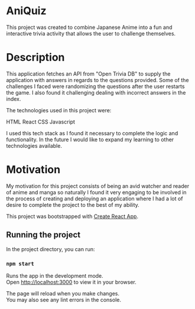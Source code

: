 # AniQuiz

This project was created to combine Japanese Anime into a fun and interactive trivia activity that allows the user to challenge themselves.

# Description

This application fetches an API from "Open Trivia DB" to supply the application with answers in regards to the questions provided. Some of the challenges I faced were randomizing the questions after the user restarts the game. I also found it challenging dealing with incorrect answers in the index.

The technologies used in this project were:

HTML
React
CSS
Javascript

I used this tech stack as I found it necessary to complete the logic and functionality. In the future I would like to expand my learning to other technologies available.

# Motivation

My motivation for this project consists of being an avid watcher and reader of anime and manga so naturally I found it very engaging to be involved in the process of creating and deploying an application where I had a lot of desire to complete the project to the best of my ability.


This project was bootstrapped with [Create React App](https://github.com/facebook/create-react-app).

## Running the project

In the project directory, you can run:

### `npm start`

Runs the app in the development mode.\
Open [http://localhost:3000](http://localhost:3000) to view it in your browser.

The page will reload when you make changes.\
You may also see any lint errors in the console.
